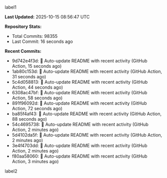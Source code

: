 
label1 
<!-- ACTIVITY_START -->
**Last Updated:** 2025-10-15 08:56:47 UTC

**Repository Stats:**
- Total Commits: 98355
- Last Commit: 16 seconds ago

**Recent Commits:**
- 9d742e4f3d: 🤖 Auto-update README with recent activity (GitHub Action, 15 seconds ago)
- 1ab80c153d: 🤖 Auto-update README with recent activity (GitHub Action, 31 seconds ago)
- 5c4d058813: 🤖 Auto-update README with recent activity (GitHub Action, 44 seconds ago)
- 6308ac47bf: 🤖 Auto-update README with recent activity (GitHub Action, 58 seconds ago)
- 891f96092d: 🤖 Auto-update README with recent activity (GitHub Action, 72 seconds ago)
- ba85f4af43: 🤖 Auto-update README with recent activity (GitHub Action, 88 seconds ago)
- 54c4695738: 🤖 Auto-update README with recent activity (GitHub Action, 2 minutes ago)
- 5d4102da5f: 🤖 Auto-update README with recent activity (GitHub Action, 2 minutes ago)
- 3e4f4703dd: 🤖 Auto-update README with recent activity (GitHub Action, 2 minutes ago)
- f80aa58060: 🤖 Auto-update README with recent activity (GitHub Action, 3 minutes ago)
<!-- ACTIVITY_END -->

label2
